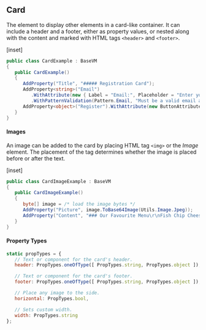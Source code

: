 ﻿## Card

The element to display other elements in a card-like container. It can include a header and a footer, either as property values, or nested along with the content and marked with HTML tags `<header>` and `<footer>`.

[inset]

```csharp
public class CardExample : BaseVM
{
   public CardExample()
   {
      AddProperty("Title", "##### Registration Card");
      AddProperty<string>("Email")
         .WithAttribute(new { Label = "Email:", Placeholder = "Enter your email address" })
         .WithPatternValidation(Pattern.Email, "Must be a valid email address.");
      AddProperty<object>("Register").WithAttribute(new ButtonAttribute { Label = "Register Today" });
   }
}
```

#### Images

An image can be added to the card by placing HTML tag `<img>` or the _Image_ element.  The placement of the tag determines whether the image is placed before or after the text.

[inset]

```csharp
public class CardImageExample : BaseVM
{
   public CardImageExample()
   {
      byte[] image = /* load the image bytes */
      AddProperty("Picture", image.ToBase64Image(Utils.Image.Jpeg));
      AddProperty("Content", "### Our Favourite Menu\r\nFish Chip Cheese - __$22__");
   }
}
```

#### Property Types

```jsx
static propTypes = {
   // Text or component for the card's header.
   header: PropTypes.oneOfType([ PropTypes.string, PropTypes.object ]),

   // Text or component for the card's footer.
   footer: PropTypes.oneOfType([ PropTypes.string, PropTypes.object ]),

   // Place any image to the side.
   horizontal: PropTypes.bool,

   // Sets custom width.
   width: PropTypes.string
};
```